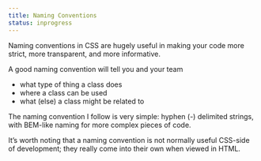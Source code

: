 ```yaml
---
title: Naming Conventions
status: inprogress
---
```


Naming conventions in CSS are hugely useful in making your code more strict, more transparent, and more informative.

A good naming convention will tell you and your team

* what type of thing a class does
* where a class can be used
* what (else) a class might be related to

The naming convention I follow is very simple: hyphen (-) delimited strings, with BEM-like naming for more complex pieces of code.

It’s worth noting that a naming convention is not normally useful CSS-side of development; they really come into their own when viewed in HTML.
